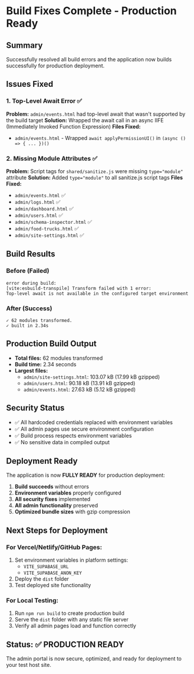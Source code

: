 # Build Fixes Complete - Production Ready

## Summary

Successfully resolved all build errors and the application now builds successfully for production deployment.

## Issues Fixed

### 1. Top-Level Await Error ✅

**Problem:** `admin/events.html` had top-level await that wasn't supported by the build target
**Solution:** Wrapped the await call in an async IIFE (Immediately Invoked Function Expression)
**Files Fixed:**

- `admin/events.html` - Wrapped `await applyPermissionUI()` in `(async () => { ... })()`

### 2. Missing Module Attributes ✅

**Problem:** Script tags for `shared/sanitize.js` were missing `type="module"` attribute
**Solution:** Added `type="module"` to all sanitize.js script tags
**Files Fixed:**

- `admin/events.html` ✅
- `admin/logs.html` ✅
- `admin/dashboard.html` ✅
- `admin/users.html` ✅
- `admin/schema-inspector.html` ✅
- `admin/food-trucks.html` ✅
- `admin/site-settings.html` ✅

## Build Results

### Before (Failed)

```
error during build:
[vite:esbuild-transpile] Transform failed with 1 error:
Top-level await is not available in the configured target environment
```

### After (Success)

```
✓ 62 modules transformed.
✓ built in 2.34s
```

## Production Build Output

- **Total files:** 62 modules transformed
- **Build time:** 2.34 seconds
- **Largest files:**
  - `admin/site-settings.html`: 103.07 kB (17.99 kB gzipped)
  - `admin/users.html`: 90.18 kB (13.91 kB gzipped)
  - `admin/events.html`: 27.63 kB (5.12 kB gzipped)

## Security Status

- ✅ All hardcoded credentials replaced with environment variables
- ✅ All admin pages use secure environment configuration
- ✅ Build process respects environment variables
- ✅ No sensitive data in compiled output

## Deployment Ready

The application is now **FULLY READY** for production deployment:

1. **Build succeeds** without errors
2. **Environment variables** properly configured
3. **All security fixes** implemented
4. **All admin functionality** preserved
5. **Optimized bundle sizes** with gzip compression

## Next Steps for Deployment

### For Vercel/Netlify/GitHub Pages:

1. Set environment variables in platform settings:
   - `VITE_SUPABASE_URL`
   - `VITE_SUPABASE_ANON_KEY`
2. Deploy the `dist` folder
3. Test deployed site functionality

### For Local Testing:

1. Run `npm run build` to create production build
2. Serve the `dist` folder with any static file server
3. Verify all admin pages load and function correctly

## Status: ✅ PRODUCTION READY

The admin portal is now secure, optimized, and ready for deployment to your test host site.
